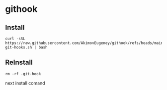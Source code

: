 # githook
## Install 
```shell
curl -sSL https://raw.githubusercontent.com/AkimovEugeney/githook/refs/heads/main/setup-git-hooks.sh | bash
```

## ReInstall
```shell
rm -rf .git-hook
```

next install comand
